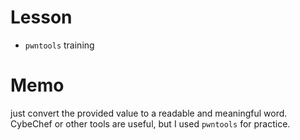 # Lesson  
- `pwntools` training  

# Memo  
just convert the provided value to a readable and meaningful word.  
CybeChef or other tools are useful, but I used `pwntools` for practice.   
